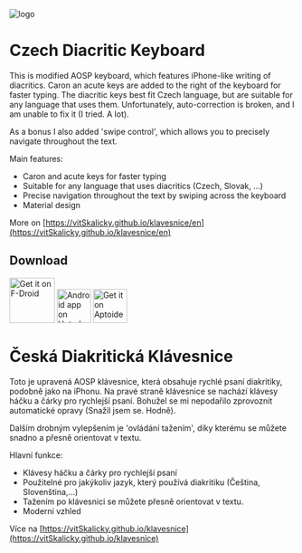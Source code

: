 ![logo][logo image]

# Czech Diacritic Keyboard

This is modified AOSP keyboard, which features iPhone-like writing of diacritics. Caron an acute keys are added to the right of the keyboard for faster typing. The diacritic keys best fit Czech language, but are suitable for any language that uses them.
Unfortunately, auto-correction is broken, and I am unable to fix it (I tried. A lot).

As a bonus I also added 'swipe control', which allows you to precisely navigate throughout the text.

Main features:

* Caron and acute keys for faster typing
* Suitable for any language that uses diacritics (Czech, Slovak, ...)
* Precise navigation throughout the text by swiping across the keyboard
* Material design

More on [https://vitSkalicky.github.io/klavesnice/en](https://vitSkalicky.github.io/klavesnice/en)


## Download

[<img src="https://fdroid.gitlab.io/artwork/badge/get-it-on.png"
    alt="Get it on F-Droid"
    height="80">](https://f-droid.org/packages/cz.vitSkalicky.klavesnice/)
    [<img src="https://vitskalicky.github.io/klavesnice/img/uptodown.png"
    alt="Android app on Uptodown"
    height="60">](https://czech-diacritic-keyboard.en.uptodown.com/) [<img src="https://cdn6.aptoide.com/includes/themes/2014/images/aptoide_badge.svg?timestamp=timestamp=20190318"
    alt="Get it on Aptoide"
    height="60">](https://czech-diacritic-keyboard.en.aptoide.com/)




# Česká Diakritická Klávesnice

Toto je upravená AOSP klávesnice, která obsahuje rychlé psaní diakritiky, podobně jako na iPhonu. Na pravé straně klávesnice se nachází klávesy háčku a čárky pro rychlejší psaní. Bohužel se mi nepodařilo zprovoznit automatické opravy (Snažil jsem se. Hodně).

Dalším drobným vylepšením je 'ovládání tažením', díky kterému se můžete snadno a přesně orientovat v textu.

Hlavní funkce:

* Klávesy háčku a čárky pro rychlejší psaní
* Použitelné pro jakýkoliv jazyk, který používá diakritiku (Čeština, Slovenština,...)
* Tažením po klávesnici se můžete přesně orientovat v textu.
* Moderní vzhled

Více na [https://vitSkalicky.github.io/klavesnice](https://vitSkalicky.github.io/klavesnice)

[logo image]: https://raw.githubusercontent.com/vitSkalicky/klavesnice/gradle/java/res/drawable-xxxhdpi/ic_launcher_keyboard.png